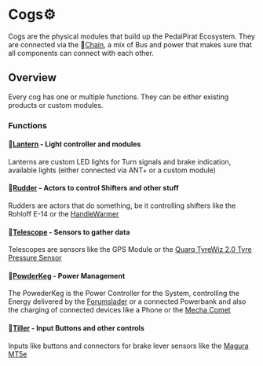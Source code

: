 # Cogs⚙️
Cogs are the physical modules that build up the PedalPirat Ecosystem. They are connected via the 🔗[Chain](https://github.com/PedalPirat/Chain), a mix of Bus and power that makes sure that all components can connect with each other.

## Overview
Every cog has one or multiple functions.
They can be either existing products or custom modules.

### Functions

#### 🏮[Lantern](https://github.com/PedalPirat/Lantern) - Light controller and modules
Lanterns are custom LED lights for Turn signals and brake indication, available lights (either connected via ANT+ or a custom module)
#### 🔧[Rudder](https://github.com/PedalPirat/Rudder) - Actors to control Shifters and other stuff
Rudders are actors that do something, be it controlling shifters like the Rohloff E-14 or the [HandleWarmer](https://github.com/PedalPirat/HandleWarmer)
#### 🔭[Telescope](https://github.com/PedalPirat/Telescope) - Sensors to gather data
Telescopes are sensors like the GPS Module or the [Quarq TyreWiz 2.0 Tyre Pressure Sensor](https://www.sram.com/de/quarq/models/wh-trwz-e1)
#### 🔋[PowderKeg](https://github.com/PedalPirat/PowderKeg) - Power Management
The PowederKeg is the Power Controller for the System, controlling the Energy delivered by the [Forumslader](https://www.forumslader.de/aheadlader-v6/) or a connected Powerbank and also the charging of connected devices like a Phone or the [Mecha Comet](https://mecha.so/comet)
#### 🛞[Tiller](https://github.com/PedalPirat/Tiller) - Input Buttons and other controls
Inputs like buttons and connectors for brake lever sensors like the [Magura MT5e](https://www.bike-components.de/de/Magura/MT5e-Carbotecture-Scheibenbremse-p45434/)


